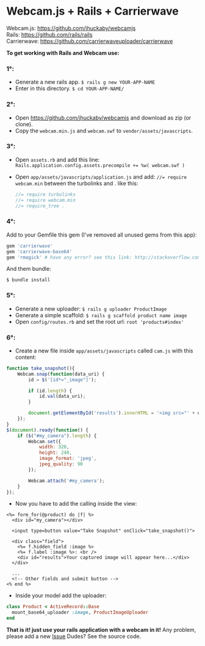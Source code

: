 # Webcam.js + Rails + Carrierwave

Webcam.js: https://github.com/jhuckaby/webcamjs  
Rails: https://github.com/rails/rails  
Carrierwave: https://github.com/carrierwaveuploader/carrierwave

**To get working with Rails and Webcam use:**

### 1°:

- Generate a new rails app. `$ rails g new YOUR-APP-NAME`
- Enter in this directory. `$ cd YOUR-APP-NAME/`

### 2°:

- Open https://github.com/jhuckaby/webcamjs and download as zip (or clone).
- Copy the `webcam.min.js` and `webcam.swf` to `vendor/assets/javascripts`.

### 3°:
- Open `assets.rb` and add this line: `Rails.application.config.assets.precompile += %w( webcam.swf )`
- Open `app/assets/javascripts/application.js` and add: `//= require webcam.min` between the turbolinks and . like this:

  ```js
  //= require turbolinks 
  //= require webcam.min
  //= require_tree .
  ```

### 4°:

Add to your Gemfile this gem (I've removed all unused gems from this app): 
 
```rb
gem 'carrierwave' 
gem 'carrierwave-base64' 
gem 'rmagick' # have any error? see this link: http://stackoverflow.com/a/5207041
```

And them bundle:

`$ bundle install`

### 5°:
- Generate a new uploader: `$ rails g uploader ProductImage`
- Generate a simple scaffold: `$ rails g scaffold product name image`
- Open `config/routes.rb` and set the root url: `root 'products#index'`

### 6°:
- Create a new file inside `app/assets/javascripts` called `cam.js` with this content:
```js
function take_snapshot(){
    Webcam.snap(function(data_uri) {
        id = $('[id*="_image"]');

        if (id.length) {
            id.val(data_uri);
        }

        document.getElementById('results').innerHTML = '<img src="' + data_uri + '"/>';
    });
}
$(document).ready(function() {
    if ($("#my_camera").length) {
        Webcam.set({
            width: 320,
            height: 240,
            image_format: 'jpeg',
            jpeg_quality: 90
        });

        Webcam.attach('#my_camera');
    }
});
```
- Now you have to add the calling inside the view:
```erb
<%= form_for(@product) do |f| %>
  <div id="my_camera"></div>

  <input type=button value="Take Snapshot" onClick="take_snapshot()">

  <div class="field">
    <%= f.hidden_field :image %>
    <%= f.label :image %>: <br />
    <div id="results">Your captured image will appear here...</div>
  </div>

  ...
  <!-- Other fields and submit button -->
<% end %>
```
- Inside your model add the uploader:
```rb
class Product < ActiveRecord::Base
  mount_base64_uploader :image, ProductImageUploader
end
```

**That is it! just use your rails application with a webcam in it!**
Any problem, please add a new [Issue](https://github.com/brunoocasali/webcamjs-plus-rails/issues)
Dudes? See the source code.

